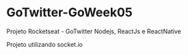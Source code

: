 # GoTwitter-GoWeek05
Projeto Rocketseat - GoTwitter  Nodejs, ReactJs e ReactNative


Projeto utilizando socket.io 
